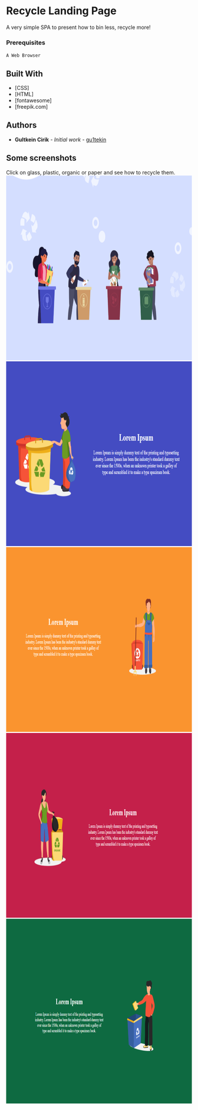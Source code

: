 # Recycle Landing Page

A very simple SPA to present how to bin less, recycle more!

### Prerequisites

```
A Web Browser
```

## Built With

* [CSS]
* [HTML]
* [fontawesome]
* [freepik.com]

## Authors

* **Gultkein Cirik** - *Initial work* - [gu1tekin](https://github.com/gu1tekin)

## Some screenshots

Click on glass, plastic, organic or paper and see how to recycle them.
<img src="images/readme1.png" width="800px" height="500px">
<img src="images/readme2.png" width="800px" height="500px">
<img src="images/readme3.png" width="800px" height="500px">
<img src="images/readme4.png" width="800px" height="500px">
<img src="images/readme5.png" width="800px" height="500px">
